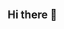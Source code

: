 ## Hi there 👋

<!--
Hello there,  my name is Rich and I am currently studing coding at TechElevator.  
I have studied programing for several years at this point but never with the drive to make something of it.  And as a result I usually end up losing motivation and stop coding for several months.  I am hoping that the stucture of TechElevator will give me the motivation to stick with learning and allow me to start a career in coding.  

I want to be able to make games and develop apps.

In my spare time I tend to read books of various genres mainly Fantasy and Scifi.  Lately though I've been reading Nonfiction stories.  

-->
